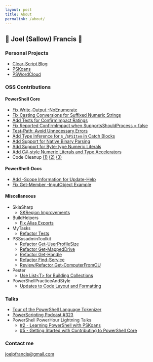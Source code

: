 ```yaml
---
layout: post
title: About
permalink: /about/
---
```


## 🌸 Joel (Sallow) Francis 🌸

### Personal Projects

- [Clear-Script Blog](http://joel.pwsh.ca/)
- [PSKoans](https://aka.ms/pskoans)
- [PSWordCloud](https://github.com/vexx32/PSWordCloud)

### OSS Contributions

#### PowerShell Core

- [Fix Write-Output -NoEnumerate](https://github.com/PowerShell/PowerShell/pull/9069)
- [Fix Casting Conversions for Suffixed Numeric Strings](https://github.com/PowerShell/PowerShell/pull/8681)
- [Add Tests for ConfirmImpact Ratings](https://github.com/PowerShell/PowerShell/pull/8214)
- [Fix Reported ConfirmImpact when SupportsShouldProcess = false](https://github.com/PowerShell/PowerShell/pull/8209)
- [Test-Path: Avoid Unnecessary Errors](https://github.com/PowerShell/PowerShell/pull/8080)
- [Add Type Inference for `$_`/`$PSItem` in Catch Blocks](https://github.com/PowerShell/PowerShell/pull/8020)
- [Add Support for Native Binary Parsing](https://github.com/PowerShell/PowerShell/pull/7993)
- [Add Support for Byte-type Numeric Literals](https://github.com/PowerShell/PowerShell/pull/7901)
- [Add C#-style Numeric Literals and Type Accelerators](https://github.com/PowerShell/PowerShell/pull/7813)
- Code Cleanup [(1)](https://github.com/PowerShell/PowerShell/pull/9074) [(2)](https://github.com/PowerShell/PowerShell/pull/9021) [(3)](https://github.com/PowerShell/PowerShell/pull/8683)

#### PowerShell-Docs

- [Add -Scope Information for Update-Help](https://github.com/MicrosoftDocs/PowerShell-Docs/pull/3527)
- [Fix Get-Member -InputObject Example](https://github.com/MicrosoftDocs/PowerShell-Docs/pull/3373)

#### Miscellaneous

- SkiaSharp
  - [SKRegion Improvements](https://github.com/mono/SkiaSharp/pull/788)
- BuildHelpers
  - [Fix Alias Exports](https://github.com/RamblingCookieMonster/BuildHelpers/pull/93)
- MyTasks
  - [Refactor Tests](https://github.com/jdhitsolutions/MyTasks/pull/34)
- PSSysadminToolkit
  - [Refactor Get-UserProfileSize](https://github.com/steviecoaster/PSSysadminToolkit/pull/39)
  - [Refactor Get-MappedDrive](https://github.com/steviecoaster/PSSysadminToolkit/pull/34)
  - [Refactor Get-Handle](https://github.com/steviecoaster/PSSysadminToolkit/pull/32)
  - [Refactor Find-Service](https://github.com/steviecoaster/PSSysadminToolkit/pull/31)
  - [Review/Refactor Get-ComputerFromOU](https://github.com/steviecoaster/PSSysadminToolkit/pull/21)
- Pester
  - [Use List\<T\> for Building Collections](https://github.com/pester/Pester/pull/1144)
- PowerShellPracticeAndStyle
  - [Updates to Code Layout and Formatting](https://github.com/PoshCode/PowerShellPracticeAndStyle/pull/115)

### Talks

- [Tour of the PowerShell Language Tokenizer](https://www.youtube.com/watch?v=PxwHElPtD-0&t=627s)
- [PowerScripting Podcast #323](https://powershell.org/2019/03/episode-323-powerscripting-podcast-joel-sallow/)
- PowerShell PowerHour Lightning Talks
  - [#2 - Learning PowerShell with PSKoans](https://youtu.be/3Yq4sVWJrWo?t=54m)
  - [#5 - Getting Started with Contributing to PowerShell Core](https://youtu.be/kt-nrHbgTns?t=1h5m8s)

### Contact me

[joelpfrancis@gmail.com](mailto:joelpfrancis@gmail.com)

